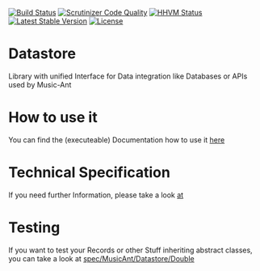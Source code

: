 [![Build Status](https://travis-ci.org/music-ant/Datastore.svg?branch=master)](https://travis-ci.org/music-ant/Datastore)
[![Scrutinizer Code Quality](https://scrutinizer-ci.com/g/music-ant/Datastore/badges/quality-score.png?b=master)](https://scrutinizer-ci.com/g/music-ant/Datastore/?branch=master)
[![HHVM Status](http://hhvm.h4cc.de/badge/music-ant/Datastore.png)](http://hhvm.h4cc.de/package/music-ant/Datastore)
[![Latest Stable Version](https://poser.pugx.org/music-ant/Datastore/v/stable.png)](https://packagist.org/packages/music-ant/Datastore)
[![License](https://poser.pugx.org/music-ant/Datastore/license.png)](https://packagist.org/packages/music-ant/Datastore)

Datastore
=========

Library with unified Interface for Data integration like Databases or APIs used by Music-Ant


How to use it
=============

You can find the (executeable) Documentation how to use it [here](features/)

Technical Specification
=======================

If you need further Information, please take a look [at](spec/)


Testing
=======

If you want to test your Records or other Stuff inheriting abstract classes, you can take a look at [spec/MusicAnt/Datastore/Double](spec/MusicAnt/Datastore/Double)
